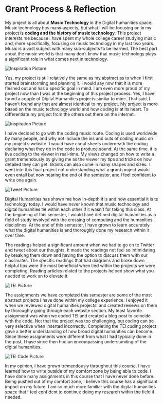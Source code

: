 # Grant Process & Reflection 

My project is all about **Music Technology** in the Digital humanities space. 
Music technology has many aspects, but what I will be focusing on in my project is **coding and the history of music technology.** 
This project interests me because I have spent my whole college career studying music and, more specifically, focusing on music technology in my last two years. 
Music is a vast subject with many sub-subjects to be learned. 
The best part about the music world is that many don’t know that music technology plays a significant role in what comes next in technology.  

![Inspiration Picture](https://Karina-Marchenko.github.io/Karina-Marchenko-CNU/images/inspiration.png)

Yes, my project is still relatively the same as my abstract as to when I first started brainstorming and planning it. 
I would say now that it is more fleshed out and has a specific goal in mind. 
I am even more proud of my project now than I was at the beginning of this project process. 
Yes, I have found a couple of Digital Humanities projects similar to mine. 
That said, I haven’t found any that are almost identical to my project. 
My project is more based on the music technology world and how coding is at its heart. 
To differentiate my project from the others out there on the internet.

![Inspiration Picture](https://Karina-Marchenko.github.io/Karina-Marchenko-CNU/images/inspo.png)

I have decided to go with the coding music route. 
Coding is used worldwide by many people, and why not include the ins and outs of coding music on my project’s website. 
I would have cheat sheets underneath the coding declaring what they do in the code to produce sound. 
At the same time, it is live coding to the viewer in real-time. 
My views changed on how to write a grant tremendously by giving me as the viewer my tips and tricks on how detailed they can get. 
Grants can also come in many shapes and sizes. 
I went into this final project not understanding what a grant project would even entail but now nearing the end of the semester, and I feel confident to write one again.  

![Tweet Picture](https://Karina-Marchenko.github.io/Karina-Marchenko-CNU/images/tweet.png) 

Digital Humanities has shown me how in-depth it is and how essential it is to technology today. 
I would have never known that music technology and digital humanities tie within each other if it wasn’t for taking this class. 
At the beginning of this semester, I would have defined digital humanities as a field of study involved with the crossing of computing and the humanities disciplines. At the end of this semester, I have grown to learn accurately what the digital humanities is and thoroughly done my research within it over time. 

The readings helped a significant amount when we had to go on to Twitter and tweet about our thoughts. 
It made the readings not feel so intimidating by breaking them down and having the option to discuss them with our classmates. 
The specific readings that had diagrams and broke down helpful tips were the most beneficial when tied within the projects we were completing. 
Reading articles related to the projects helped show what you needed to work on to elevate it.    

![TEI Picture](https://Karina-Marchenko.github.io/Karina-Marchenko-CNU/images/TEI.png) 

The assignments we have completed this semester are some of the most abstract projects I have done within my college experience. 
I enjoyed it when we reviewed digital humanities projects’ and created reviews on them by thoroughly going through each website section. 
My least favorite assignment was when we coded TEI and created a blog post to coincide with the code. 
Not that the project was too challenging, but coding can be very selective when inserted incorrectly. 
Completing the TEI coding project gave a better understanding of how broad digital humanities can become. 
Since these assignments were different from what I had typically done in the past, I have since then had an encompassing understanding of the digital humanities. 

![TEI Code Picture](https://Karina-Marchenko.github.io/Karina-Marchenko-CNU/images/TEIcode.png) 

In my opinion, I have grown tremendously throughout this course. 
I have learned how to write outside of my comfort zone by being able to code. I have done many assignments in this course that I have never done before. 
Being pushed out of my comfort zone, I believe this course has a significant impact on my future. I am so much more familiar with the digital humanities space that I feel confident to continue doing my research within the field if needed. 
